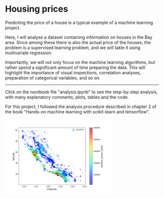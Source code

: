 # Housing prices

Predicting the price of a house is a typical example of a machine learning project. 

Here, I will analyse a dataset containing information on houses in the Bay area. Since among these there is also the actual price of the houses, the problem is a supervised learning problem, and we will takle it using multivariate regression. 

Importantly, we will not only focus on the machine learning algorithms, but rather spend a significant amount of time preparing the data. This will highlight the importance of visual inspections, correlation analyses, preparation of categorical variables, and so on.


---
Click on the nootbook file "analysis.ipynb" to see the step-by-step analysis, with many explanatory comments, plots, tables and the code. 

For this project, I followed the analysis procedure described in chapter 2 of the book "Hands-on machine learning with scikit-learn and tensorflow".

<img align="left" width="70%" height="70%" src="map.png"><br/>

<br/>

